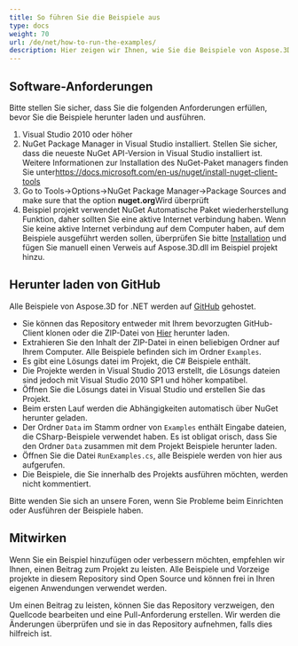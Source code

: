 ```yaml
---
title: So führen Sie die Beispiele aus
type: docs
weight: 70
url: /de/net/how-to-run-the-examples/
description: Hier zeigen wir Ihnen, wie Sie die Beispiele von Aspose.3D for .NET ausführen.
---
```

##  **Software-Anforderungen**
Bitte stellen Sie sicher, dass Sie die folgenden Anforderungen erfüllen, bevor Sie die Beispiele herunter laden und ausführen.

1. Visual Studio 2010 oder höher
1. NuGet Package Manager in Visual Studio installiert. Stellen Sie sicher, dass die neueste NuGet API-Version in Visual Studio installiert ist. Weitere Informationen zur Installation des NuGet-Paket managers finden Sie unter<https://docs.microsoft.com/en-us/nuget/install-nuget-client-tools>
1. Go to Tools->Options->NuGet Package Manager->Package Sources and make sure that the option **nuget.org**Wird überprüft
1. Beispiel projekt verwendet NuGet Automatische Paket wiederherstellung Funktion, daher sollten Sie eine aktive Internet verbindung haben. Wenn Sie keine aktive Internet verbindung auf dem Computer haben, auf dem Beispiele ausgeführt werden sollen, überprüfen Sie bitte [Installation](/3d/de/net/installation/) und fügen Sie manuell einen Verweis auf Aspose.3D.dll im Beispiel projekt hinzu.
##  **Herunter laden von GitHub**
Alle Beispiele von Aspose.3D for .NET werden auf [GitHub](https://github.com/aspose-3d/Aspose.3D-for-.NET) gehostet.

- Sie können das Repository entweder mit Ihrem bevorzugten GitHub-Client klonen oder die ZIP-Datei von [Hier](https://github.com/aspose-3d/Aspose.3D-for-.NET/archive/master.zip) herunter laden.
- Extrahieren Sie den Inhalt der ZIP-Datei in einen beliebigen Ordner auf Ihrem Computer. Alle Beispiele befinden sich im Ordner `Examples`.
- Es gibt eine Lösungs datei im Projekt, die C# Beispiele enthält.
- Die Projekte werden in Visual Studio 2013 erstellt, die Lösungs dateien sind jedoch mit Visual Studio 2010 SP1 und höher kompatibel.
- Öffnen Sie die Lösungs datei in Visual Studio und erstellen Sie das Projekt.
- Beim ersten Lauf werden die Abhängigkeiten automatisch über NuGet herunter geladen.
- Der Ordner `Data` im Stamm ordner von `Examples` enthält Eingabe dateien, die CSharp-Beispiele verwendet haben. Es ist obligat orisch, dass Sie den Ordner `Data` zusammen mit dem Projekt Beispiele herunter laden.
- Öffnen Sie die Datei `RunExamples.cs`, alle Beispiele werden von hier aus aufgerufen.
- Die Beispiele, die Sie innerhalb des Projekts ausführen möchten, werden nicht kommentiert.

Bitte wenden Sie sich an unsere Foren, wenn Sie Probleme beim Einrichten oder Ausführen der Beispiele haben.
##  **Mitwirken**
Wenn Sie ein Beispiel hinzufügen oder verbessern möchten, empfehlen wir Ihnen, einen Beitrag zum Projekt zu leisten. Alle Beispiele und Vorzeige projekte in diesem Repository sind Open Source und können frei in Ihren eigenen Anwendungen verwendet werden.

Um einen Beitrag zu leisten, können Sie das Repository verzweigen, den Quellcode bearbeiten und eine Pull-Anforderung erstellen. Wir werden die Änderungen überprüfen und sie in das Repository aufnehmen, falls dies hilfreich ist.
